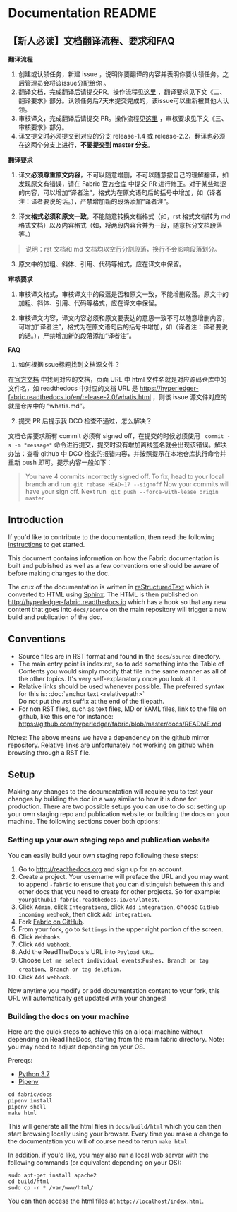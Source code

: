 # Documentation README
## 【新人必读】文档翻译流程、要求和FAQ
**翻译流程**

1. 创建或认领任务，新建 issue ，说明你要翻译的内容并表明你要认领任务。之后管理员会将该issue分配给你 。
2. 翻译文档，完成翻译后请提交PR。操作流程见[这里](https://wiki.hyperledger.org/display/TWGC/Getting+Started) ，翻译要求见下文《二、翻译要求》部分。认领任务后7天未提交完成的，该issue可以重新被其他人认领。
3. 审核译文，完成翻译后请提交 PR。操作流程见[这里](https://wiki.hyperledger.org/display/TWGC/Getting+Started) ，审核要求见下文《三、审核要求》部分。
4. 译文提交时必须提交到对应的分支 release-1.4 或 release-2.2，翻译也必须在这两个分支上进行，**不要提交到 master 分支**。

**翻译要求**

1. 译文**必须尊重原文内容**，不可以随意增删，不可以随意按自己的理解翻译，如发现原文有错误，请在 Fabric [官方仓库](https://github.com/hyperledger/fabric) 中提交 PR 进行修正。对于某些晦涩的内容，可以增加“译者注”，格式为在原文语句后的括号中增加，如（译者注：译者要说的话。），严禁增加新的段落添加“译者注”。

2. 译文**格式必须和原文一致**，不能随意转换文档格式（如，rst 格式文档转为 md 格式文档）以及内容格式（如，将两段内容合并为一段，随意拆分文档段落等。）

> 说明：rst 文档和 md 文档均以空行分割段落，换行不会影响段落划分。

3. 原文中的加粗、斜体、引用、代码等格式，应在译文中保留。

**审核要求**

1. 审核译文格式，审核译文中的段落是否和原文一致，不能增删段落。原文中的加粗、斜体、引用、代码等格式，应在译文中保留。

2. 审核译文内容，译文内容必须和原文要表达的意思一致不可以随意增删内容，可增加“译者注”，格式为在原文语句后的括号中增加，如（译者注：译者要说的话。），严禁增加新的段落添加“译者注”。

**FAQ**

1. 如何根据issue标题找到文档源文件？

在[官方文档](https://hyperledger-fabric.readthedocs.io/en/release-2.0/) 中找到对应的文档，页面 URL 中 html 文件名就是对应源码仓库中的文件名，如 readthedocs 中对应的文档 URL 是 https://hyperledger-fabric.readthedocs.io/en/release-2.0/whatis.html ，则该 issue 源文件对应的就是仓库中的 “whatis.md”。

2. 提交 PR 后提示我 DCO 检查不通过，怎么解决？

文档仓库要求所有 commit 必须有 signed off，在提交的时候必须使用 ` commit -s -m "message"` 命令进行提交，提交时没有增加离线签名就会出现该错误。解决办法：查看 github 中 DCO 检查的报错内容，并按照提示在本地仓库执行命令并重新 push 即可。提示内容一般如下：

> You have 4 commits incorrectly signed off. To fix, head to your local branch and run:
> `git rebase HEAD~17 --signoff`
> Now your commits will have your sign off. Next run
>` git push --force-with-lease origin master`

## Introduction

If you'd like to contribute to the documentation, then read the following
[instructions](./source/docs_guide.md) to get started.

This document contains information on how the Fabric documentation is
built and published as well as a few conventions one should be aware of
before making changes to the doc.

The crux of the documentation is written in
[reStructuredText](http://docutils.sourceforge.net/rst.html) which is
converted to HTML using [Sphinx](http://www.sphinx-doc.org/en/stable/).
The HTML is then published on http://hyperledger-fabric.readthedocs.io
which has a hook so that any new content that goes into `docs/source`
on the main repository will trigger a new build and publication of the
doc.

## Conventions

* Source files are in RST format and found in the `docs/source` directory.
* The main entry point is index.rst, so to add something into the Table
  of Contents you would simply modify that file in the same manner as
  all of the other topics. It's very self-explanatory once you look at
  it.
* Relative links should be used whenever possible. The preferred
  syntax for this is: :doc:\`anchor text &lt;relativepath&gt;\`
  <br/>Do not put the .rst suffix at the end of the filepath.
* For non RST files, such as text files, MD or YAML files, link to the
  file on github, like this one for instance:
  https://github.com/hyperledger/fabric/blob/master/docs/README.md

Notes: The above means we have a dependency on the github mirror
repository. Relative links are unfortunately not working on github
when browsing through a RST file.

## Setup

Making any changes to the documentation will require you to test your
changes by building the doc in a way similar to how it is done for
production. There are two possible setups you can use to do so:
setting up your own staging repo and publication website, or building
the docs on your machine. The following sections cover both options:

### Setting up your own staging repo and publication website

You can easily build your own staging repo following these steps:

1. Go to http://readthedocs.org and sign up for an account.
2. Create a project.
   Your username will preface the URL and you may want to append `-fabric` to ensure that you can distinguish between this and other docs that you need to create for other projects. So for example:
   `yourgithubid-fabric.readthedocs.io/en/latest`.
3. Click `Admin`, click `Integrations`, click `Add integration`, choose `GitHub incoming webhook`,
   then click `Add integration`.
4. Fork [Fabric on GitHub](https://github.com/hyperledger/fabric).
5. From your fork, go to `Settings` in the upper right portion of the screen.
6. Click `Webhooks`.
7. Click `Add webhook`.
8. Add the ReadTheDocs's URL into `Payload URL`.
9. Choose `Let me select individual events`:`Pushes`、`Branch or tag creation`、`Branch or tag deletion`.
10. Click `Add webhook`.

Now anytime you modify or add documentation content to your fork, this
URL will automatically get updated with your changes!

### Building the docs on your machine

Here are the quick steps to achieve this on a local machine without
depending on ReadTheDocs, starting from the main fabric
directory. Note: you may need to adjust depending on your OS.

Prereqs:
 - [Python 3.7](https://wiki.python.org/moin/BeginnersGuide/Download)
 - [Pipenv](https://docs.pipenv.org/en/latest/#install-pipenv-today)

```
cd fabric/docs
pipenv install
pipenv shell
make html
```

This will generate all the html files in `docs/build/html` which you can
then start browsing locally using your browser. Every time you make a
change to the documentation you will of course need to rerun `make
html`.

In addition, if you'd like, you may also run a local web server with the following commands (or equivalent depending on your OS):

```
sudo apt-get install apache2
cd build/html
sudo cp -r * /var/www/html/
```

You can then access the html files at `http://localhost/index.html`.
